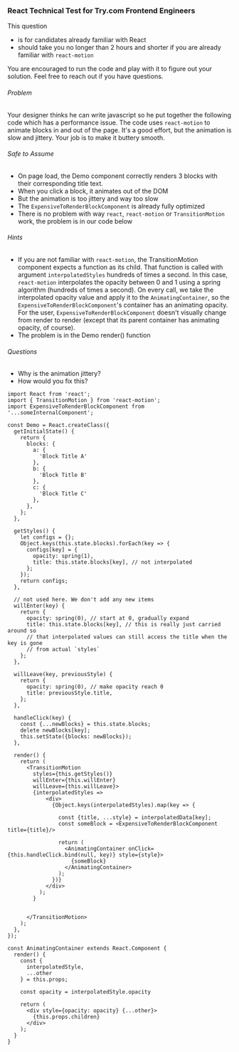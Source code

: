 ### React Technical Test for Try.com Frontend Engineers

This question 
* is for candidates already familiar with React
* should take you no longer than 2 hours and shorter if you are already familiar with `react-motion`

You are encouraged to run the code and play with it to figure out your solution. Feel free to reach out if you have questions.

###### Problem

Your designer thinks he can write javascript so he put together the following code which has a performance issue.
The code uses `react-motion` to animate blocks in and out of the page. It's a good effort, but the animation is slow and jittery. Your job is to make it buttery smooth.

###### Safe to Assume
* On page load, the Demo component correctly renders 3 blocks with their corresponding title text.
* When you click a block, it animates out of the DOM
* But the animation is too jittery and way too slow
* The `ExpensiveToRenderBlockComponent` is already fully optimized
* There is no problem with way `react`, `react-motion` or `TransitionMotion` work, the problem is in our code below

###### Hints
* If you are not familiar with `react-motion`, the TransitionMotion component expects a function as its child. That function is called with argument `interpolatedStyles` hundreds of times a second. In this case, `react-motion` interpolates the opacity between 0 and 1 using a spring algorithm (hundreds of times a second). On every call, we take the interpolated opacity value and apply it to the `AnimatingContainer`, so the `ExpensiveToRenderBlockComponent`'s container has an animating opacity. For the user, `ExpensiveToRenderBlockComponent` doesn't visually change from render to render (except that its parent container has animating opacity, of course).
* The problem is in the Demo render() function

###### Questions
* Why is the animation jittery?
* How would you fix this?

```
import React from 'react';
import { TransitionMotion } from 'react-motion';
import ExpensiveToRenderBlockComponent from '...someInternalComponent';

const Demo = React.createClass({
  getInitialState() {
    return {
      blocks: {
        a: {
          'Block Title A'
        },
        b: {
          'Block Title B'
        },
        c: {
          'Block Title C'
        },
      },
    };
  },

  getStyles() {
    let configs = {};
    Object.keys(this.state.blocks).forEach(key => {
      configs[key] = {
        opacity: spring(1),
        title: this.state.blocks[key], // not interpolated
      };
    });
    return configs;
  },

  // not used here. We don't add any new items
  willEnter(key) {
    return {
      opacity: spring(0), // start at 0, gradually expand
      title: this.state.blocks[key], // this is really just carried around so
      // that interpolated values can still access the title when the key is gone
      // from actual `styles`
    };
  },

  willLeave(key, previousStyle) {
    return {
      opacity: spring(0), // make opacity reach 0
      title: previousStyle.title,
    };
  },

  handleClick(key) {
    const {...newBlocks} = this.state.blocks;
    delete newBlocks[key];
    this.setState({blocks: newBlocks});
  },

  render() {
    return (
      <TransitionMotion
        styles={this.getStyles()}
        willEnter={this.willEnter}
        willLeave={this.willLeave}>
        {interpolatedStyles =>
            <div>
              {Object.keys(interpolatedStyles).map(key => {
                
                const {title, ...style} = interpolatedData[key];
                const someBlock = <ExpensiveToRenderBlockComponent title={title}/>

                return (
                  <AnimatingContainer onClick={this.handleClick.bind(null, key)} style={style}>
                    {someBlock}
                  </AnimatingContainer>
                );
              })}
            </div>
          );
        }
          

      </TransitionMotion>
    );
  },
});

const AnimatingContainer extends React.Component {
  render() {
    const {
      interpolatedStyle,
      ...other
    } = this.props;

    const opacity = interpolatedStyle.opacity

    return (
      <div style={opacity: opacity} {...other}>
        {this.props.children}
      </div>
    );
  }
}
```
